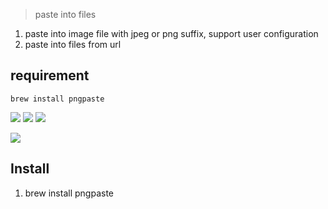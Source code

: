 > paste into files

1. paste into image file with jpeg or png suffix, support user configuration
2. paste into files from url

## requirement

`brew install pngpaste`



![](https://img.shields.io/badge/version-v1.2-green?style=for-the-badge)
[![](https://img.shields.io/badge/download-click-blue?style=for-the-badge)](https://github.com/kamalyes/alfred-workflows/raw/master/paste-into-files/Paste%20into%20files.alfredworkflow)
[![](https://img.shields.io/badge/plist-link-important?style=for-the-badge)](https://raw.githubusercontent.com/kamalyes/alfred-workflows/master/paste-into-files/src/info.plist)



<!-- more -->

![](./screenshot.gif)

## Install

1. brew install pngpaste
